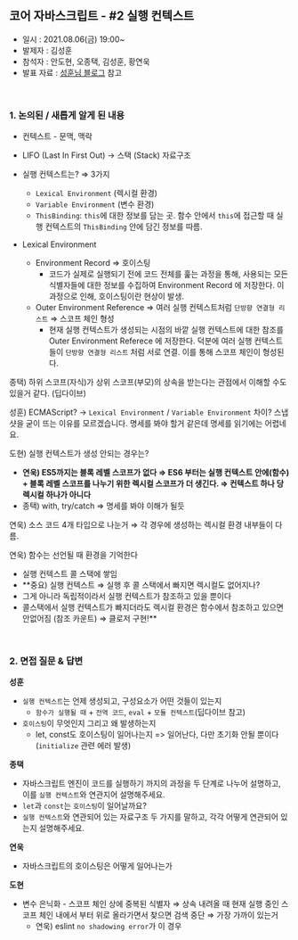 ## 코어 자바스크립트 - #2 실행 컨텍스트

- 일시 : 2021.08.06(금) 19:00~
- 발제자 : 김성훈
- 참석자 : 안도현, 오종택, 김성훈, 황연욱
- 발표 자료 : [성훈님 블로그](https://wecode.notion.site/ec32f36a0814465d9a30583134d90d66) 참고

<br>

### 1. 논의된 / 새롭게 알게 된 내용

- 컨텍스트 - 문맥, 맥락
- LIFO (Last In First Out) → 스택 (Stack) 자료구조

- 실행 컨텍스트는? ⇒ 3가지
    - `Lexical Environment` (렉시컬 환경)
    - `Variable Environment` (변수 환경)
    - `ThisBinding`: `this`에 대한 정보를 담는 곳. 함수 안에서 `this`에 접근할 때 실행 컨텍스트의 `ThisBinding` 안에 담긴 정보를 따름.

- Lexical Environment
    - Environment Record ⇒ 호이스팅
      - 코드가 실제로 실행되기 전에 코드 전체를 훑는 과정을 통해, 사용되는 모든 식별자들에 대한 정보를 수집하여 Environment Record 에 저장한다. 이 과정으로 인해, 호이스팅이란 현상이 발생.
    - Outer Environment Reference ⇒ 여러 실행 컨텍스트처럼 `단방향 연결형 리스트` ⇒ 스코프 체인 형성
      - 현재 실행 컨텍스트가 생성되는 시점의 바깥 실행 컨텍스트에 대한 참조를 Outer Environment Referece 에 저장한다. 덕분에 여러 실행 컨텍스트들이 `단방향 연결형 리스트` 처럼 서로 연결. 이를 통해 스코프 체인이 형성된다.

종택) 하위 스코프(자식)가 상위 스코프(부모)의 상속을 받는다는 관점에서 이해할 수도 있을거 같다. (딥다이브)

성훈) ECMAScript? → `Lexical Environment` / `Variable Environment` 차이? 스냅샷을 굳이 뜨는 이유를 모르겠습니다. 명세를 봐야 할거 같은데 명세를 읽기에는 어렵네요.

도현) 실행 컨텍스트가 생성 안되는 경우는?
- **연욱) ES5까지는 블록 레벨 스코프가 없다 ⇒ ES6 부터는 실행 컨텍스트 안에(함수) + 블록 레벨 스코프를 나누기 위한 렉시컬 스코프가 더 생긴다. ⇒ 컨텍스트 하나 당 렉시컬 하나가 아니다**
- 종택) with, try/catch ⇒ 명세를 봐야 이해가 될듯

연욱) 소스 코드 4개 타입으로 나눈거 ⇒ 각 경우에 생성하는 렉시컬 환경 내부들이 다름.

연욱) 함수는 선언될 때 환경을 기억한다
- 실행 컨텍스트 콜 스택에 쌓임
- **중요) 실행 컨텍스트 ⇒ 실행 후 콜 스택에서 빠지면 렉시컬도 없어지나?
- 그게 아니라 독립적이라서 실행 컨텍스트가 참조하고 있을 뿐이다
- 콜스택에서 실행 컨텍스트가 빠지더라도 렉시컬 환경은 함수에서 참조하고 있으면 안없어짐 (참조 카운트) ⇒ 클로저 구현!**


</br>

### 2. 면접 질문 & 답변

**성훈**
- `실행 컨텍스트`는 언제 생성되고, 구성요소가 어떤 것들이 있는지
    - `함수가 실행될 때` + `전역 코드`, `eval` + `모듈 컨텍스트`(딥다이브 참고)
- `호이스팅`이 무엇인지 그리고 왜 발생하는지
    - let, const도 호이스팅이 일어나는지 => 일어난다, 다만 초기화 안될 뿐이다 (`initialize` 관련 에러 발생)

**종택**

- 자바스크립트 엔진이 코드를 실행하기 까지의 과정을 두 단계로 나누어 설명하고, 이를 `실행 컨텍스트`와 연관지어 설명해주세요.
- `let`과 `const`는 `호이스팅`이 일어날까요?
- `실행 컨텍스트`와 연관되어 있는 자료구조 두 가지를 말하고, 각각 어떻게 연관되어 있는지 설명해주세요.

**연욱**
- 자바스크립트의 호이스팅은 어떻게 일어나는가

**도현**
- 변수 은닉화 - 스코프 체인 상에 중복된 식별자 ⇒ 상속 내려올 때 현재 실행 중인 스코프 체인 내에서 부터 위로 올라가면서 찾으면 검색 중단 ⇒ 가장 가까이 있는거
    - 연욱) eslint `no shadowing error`가 이 경우
